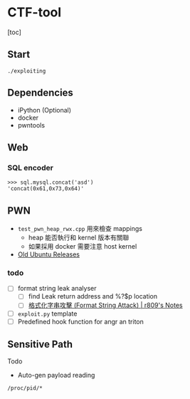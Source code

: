 # CTF-tool
[toc]

## Start

```
./exploiting
```

## Dependencies

- iPython (Optional)
- docker
- pwntools

## Web

### SQL encoder

```
>>> sql.mysql.concat('asd')
'concat(0x61,0x73,0x64)'
```

## PWN

- `test_pwn_heap_rwx.cpp` 用來檢查 mappings
  - heap 能否執行和 kernel 版本有關聯
  - 如果採用 docker 需要注意 host kernel
- [Old Ubuntu Releases](http://old-releases.ubuntu.com/releases/)

### todo

- [ ] format string leak analyser
  - [ ] find Leak return address and %?$p location
  - [ ] [格式化字串攻擊 (Format String Attack) | r809's Notes](https://r888800009.github.io/software/security/binary/format-string-attack/#%E5%A6%82%E4%BD%95%E5%BF%AB%E9%80%9F%E6%89%BE%E5%88%B0-p-%E5%9C%A8%E8%A8%98%E6%86%B6%E9%AB%94%E4%B8%8A%E9%9D%A2%E7%9A%84%E4%BD%8D%E7%BD%AE)
- [ ] `exploit.py` template
- [ ] Predefined hook function for angr an triton

## Sensitive Path

Todo

- Auto-gen payload reading

```
/proc/pid/*
```



